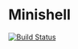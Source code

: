 # Minishell
[![Build Status](https://travis-ci.org/Jaahd/Minishell.svg?branch=master)](https://travis-ci.org/Jaahd/M:inishell)
